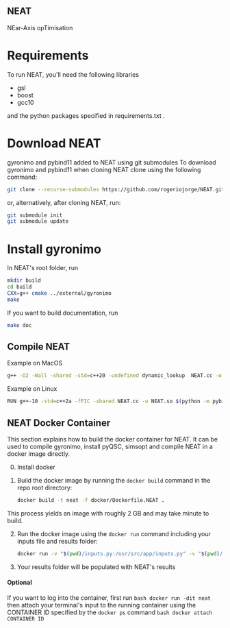 ## NEAT
NEar-Axis opTimisation

# Requirements
To run NEAT, you'll need the following libraries

* gsl
* boost
* gcc10

and the python packages specified in requirements.txt .

# Download NEAT
gyronimo and pybind11 added to NEAT using git submodules
To download gyronimo and pybind11 when cloning NEAT clone using the following command:
```bash
git clone --recurse-submodules https://github.com/rogeriojorge/NEAT.git
```
or, alternatively, after cloning NEAT, run:
```bash
git submodule init
git submodule update
```

# Install gyronimo
In NEAT's root folder, run
```bash
mkdir build
cd build
CXX=g++ cmake ../external/gyronimo
make
```
If you want to build documentation, run
```bash
make doc
```

## Compile NEAT
Example on MacOS
```bash
g++ -O2 -Wall -shared -std=c++20 -undefined dynamic_lookup  NEAT.cc -o NEAT.so $(python3 -m pybind11 --includes) -I/opt/local/include -L/opt/local/lib -lgsl -L../build -lgyronimo -I../external/gyronimo/ -Wl,-rpath ../build
```
Example on Linux
```bash
RUN g++-10 -std=c++2a -fPIC -shared NEAT.cc -o NEAT.so $(python -m pybind11 --includes) -L/usr/lib -lgsl -L../build -lgyronimo -I../external/gyronimo -Wl,-rpath ../build
```

## NEAT Docker Container
This section explains how to build the docker container for NEAT. It can be used to compile gyronimo, install pyQSC, simsopt and compile NEAT in a docker image directly.

0. Install docker

1. Build the docker image by running the `docker build` command in the repo root directory:
   ```bash
   docker build -t neat -f docker/Dockerfile.NEAT .
   ```
This process yields an image with roughly 2 GB and may take minute to build.

2. Run the docker image using the `docker run` command including your inputs file and results folder:
    ``` bash
    docker run -v "$(pwd)/inputs.py:/usr/src/app/inputs.py" -v "$(pwd)/results:/usr/src/app/results" neat
    ```

3. Your results folder will be populated with NEAT's results

#### Optional
If you want to log into the container, first run
    ```bash
    docker run -dit neat
    ```
    then attach your terminal's input to the running container using the CONTAINER ID specified by the `docker ps` command
    ``` bash
    docker attach CONTAINER ID
    ```